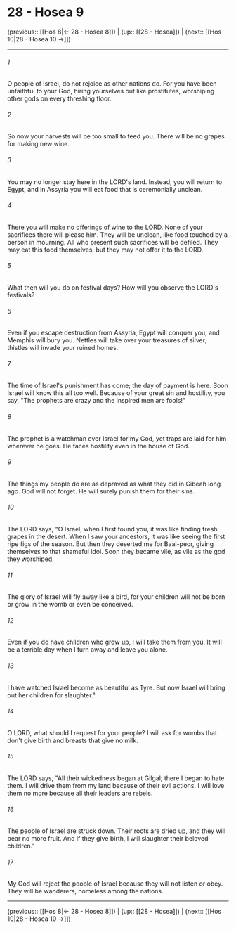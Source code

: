 # 28 - Hosea 9

(previous:: [[Hos 8|← 28 - Hosea 8]]) | (up:: [[28 - Hosea]]) | (next:: [[Hos 10|28 - Hosea 10 →]])

***


###### 1 
O people of Israel, do not rejoice as other nations do. For you have been unfaithful to your God, hiring yourselves out like prostitutes, worshiping other gods on every threshing floor. 

###### 2 
So now your harvests will be too small to feed you. There will be no grapes for making new wine. 

###### 3 
You may no longer stay here in the LORD's land. Instead, you will return to Egypt, and in Assyria you will eat food that is ceremonially unclean. 

###### 4 
There you will make no offerings of wine to the LORD. None of your sacrifices there will please him. They will be unclean, like food touched by a person in mourning. All who present such sacrifices will be defiled. They may eat this food themselves, but they may not offer it to the LORD. 

###### 5 
What then will you do on festival days? How will you observe the LORD's festivals? 

###### 6 
Even if you escape destruction from Assyria, Egypt will conquer you, and Memphis will bury you. Nettles will take over your treasures of silver; thistles will invade your ruined homes. 

###### 7 
The time of Israel's punishment has come; the day of payment is here. Soon Israel will know this all too well. Because of your great sin and hostility, you say, "The prophets are crazy and the inspired men are fools!" 

###### 8 
The prophet is a watchman over Israel for my God, yet traps are laid for him wherever he goes. He faces hostility even in the house of God. 

###### 9 
The things my people do are as depraved as what they did in Gibeah long ago. God will not forget. He will surely punish them for their sins. 

###### 10 
The LORD says, "O Israel, when I first found you, it was like finding fresh grapes in the desert. When I saw your ancestors, it was like seeing the first ripe figs of the season. But then they deserted me for Baal-peor, giving themselves to that shameful idol. Soon they became vile, as vile as the god they worshiped. 

###### 11 
The glory of Israel will fly away like a bird, for your children will not be born or grow in the womb or even be conceived. 

###### 12 
Even if you do have children who grow up, I will take them from you. It will be a terrible day when I turn away and leave you alone. 

###### 13 
I have watched Israel become as beautiful as Tyre. But now Israel will bring out her children for slaughter." 

###### 14 
O LORD, what should I request for your people? I will ask for wombs that don't give birth and breasts that give no milk. 

###### 15 
The LORD says, "All their wickedness began at Gilgal; there I began to hate them. I will drive them from my land because of their evil actions. I will love them no more because all their leaders are rebels. 

###### 16 
The people of Israel are struck down. Their roots are dried up, and they will bear no more fruit. And if they give birth, I will slaughter their beloved children." 

###### 17 
My God will reject the people of Israel because they will not listen or obey. They will be wanderers, homeless among the nations.

***

(previous:: [[Hos 8|← 28 - Hosea 8]]) | (up:: [[28 - Hosea]]) | (next:: [[Hos 10|28 - Hosea 10 →]])
